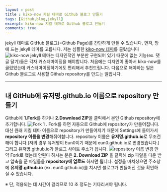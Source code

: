 ```yaml
---
layout : post
title : kiko-now 지킬 테마로 Github 블로그 만들기
tags: [Github,blog,jekyll]
excerpt: kiko-now 지킬 테마로 Github 블로그 만들기
comments: true
---
```


jekyll 테마로 GitHub 블로그(=Github Page)를 간단하게 만들 수 있습니다.
먼저, 맘에 드는 jekyll 테마를 고릅니다. 저는 심플한 [kiko-now 테마](https://github.com/aweekj/kiko-now)를 골랐습니다
![kiko-now](https://user-images.githubusercontent.com/33515697/50897526-b5686380-144f-11e9-8d3a-a7901bd72a3c.png)
jekyll 테마는 디자인적인 부분만 구현되어 있기 때문에 없는 기능(ex. 댓글 달기)들은 각자 커스터마이징을 해야합니다. 처음에는 디자인이 좋아서 kiko-now를 골랐었는데 커스터마이징하기에도 편리해서 추천드립니다. 
다음으로 해야하는 일은 Github 블로그로 사용할 Github repository를 만드는 일입니다.    

--- 

## 내 GitHub에 유저명.github.io 이름으로 repository 만들기
Github에 **1.Fork**를 하거나 **2.Download ZIP**을 클릭해서 본인 Github repository에 추가합니다.
![Fork](https://user-images.githubusercontent.com/33515697/50898812-9b308480-1453-11e9-8104-2e0e3134127e.png)
1 . Fork를 하면 자동으로 Github에 repository가 만들어집니다.
대신 원래 지킬 테마 이름으로 repository가 만들어지기 때문에 Settings에 들어가서 **repository 이름을 변경**해줘야합니다.
repository 이름은 **유저명.github.io**로 무조건 해야 합니다.(저의 경우 유저명이 Eun0이기 때문에 eun0.github.io로 변경했습니다.)
그리고 유저명.github.io가 블로그 사이트 주소가 됩니다.
![repository 이름 변경](https://user-images.githubusercontent.com/33515697/50898567-ed24da80-1452-11e9-80a1-d3e4188dcf1e.png)
만약 Fork로 했는데 안된다 하시는 분은 **2. Download ZIP** 을 클릭해 zip 파일을 다운 받고 압축을 푼 파일들을 **repository에 업로드** 하시면 됩니다.
설정을 마치셨으면 주소창에 **유저명.github.io** (ex. eun0.github.io)를 치시면 블로그가 만들어진 것을 확인하실 수 있습니다.

※ 단, 적용되는 데 시간이 걸리므로 10 초 정도는 기다리셔야 됩니다.















